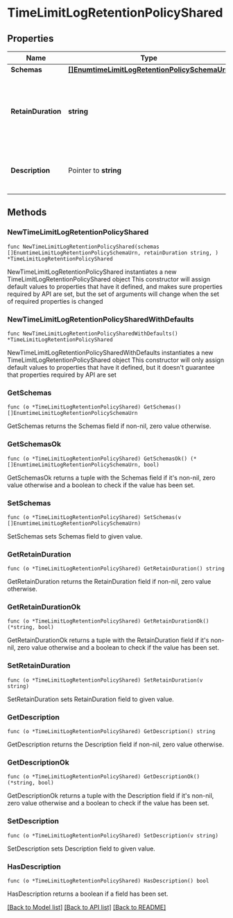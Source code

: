 # TimeLimitLogRetentionPolicyShared

## Properties

Name | Type | Description | Notes
------------ | ------------- | ------------- | -------------
**Schemas** | [**[]EnumtimeLimitLogRetentionPolicySchemaUrn**](EnumtimeLimitLogRetentionPolicySchemaUrn.md) |  | 
**RetainDuration** | **string** | Specifies the desired minimum length of time that each log file should be retained. | 
**Description** | Pointer to **string** | A description for this Log Retention Policy | [optional] 

## Methods

### NewTimeLimitLogRetentionPolicyShared

`func NewTimeLimitLogRetentionPolicyShared(schemas []EnumtimeLimitLogRetentionPolicySchemaUrn, retainDuration string, ) *TimeLimitLogRetentionPolicyShared`

NewTimeLimitLogRetentionPolicyShared instantiates a new TimeLimitLogRetentionPolicyShared object
This constructor will assign default values to properties that have it defined,
and makes sure properties required by API are set, but the set of arguments
will change when the set of required properties is changed

### NewTimeLimitLogRetentionPolicySharedWithDefaults

`func NewTimeLimitLogRetentionPolicySharedWithDefaults() *TimeLimitLogRetentionPolicyShared`

NewTimeLimitLogRetentionPolicySharedWithDefaults instantiates a new TimeLimitLogRetentionPolicyShared object
This constructor will only assign default values to properties that have it defined,
but it doesn't guarantee that properties required by API are set

### GetSchemas

`func (o *TimeLimitLogRetentionPolicyShared) GetSchemas() []EnumtimeLimitLogRetentionPolicySchemaUrn`

GetSchemas returns the Schemas field if non-nil, zero value otherwise.

### GetSchemasOk

`func (o *TimeLimitLogRetentionPolicyShared) GetSchemasOk() (*[]EnumtimeLimitLogRetentionPolicySchemaUrn, bool)`

GetSchemasOk returns a tuple with the Schemas field if it's non-nil, zero value otherwise
and a boolean to check if the value has been set.

### SetSchemas

`func (o *TimeLimitLogRetentionPolicyShared) SetSchemas(v []EnumtimeLimitLogRetentionPolicySchemaUrn)`

SetSchemas sets Schemas field to given value.


### GetRetainDuration

`func (o *TimeLimitLogRetentionPolicyShared) GetRetainDuration() string`

GetRetainDuration returns the RetainDuration field if non-nil, zero value otherwise.

### GetRetainDurationOk

`func (o *TimeLimitLogRetentionPolicyShared) GetRetainDurationOk() (*string, bool)`

GetRetainDurationOk returns a tuple with the RetainDuration field if it's non-nil, zero value otherwise
and a boolean to check if the value has been set.

### SetRetainDuration

`func (o *TimeLimitLogRetentionPolicyShared) SetRetainDuration(v string)`

SetRetainDuration sets RetainDuration field to given value.


### GetDescription

`func (o *TimeLimitLogRetentionPolicyShared) GetDescription() string`

GetDescription returns the Description field if non-nil, zero value otherwise.

### GetDescriptionOk

`func (o *TimeLimitLogRetentionPolicyShared) GetDescriptionOk() (*string, bool)`

GetDescriptionOk returns a tuple with the Description field if it's non-nil, zero value otherwise
and a boolean to check if the value has been set.

### SetDescription

`func (o *TimeLimitLogRetentionPolicyShared) SetDescription(v string)`

SetDescription sets Description field to given value.

### HasDescription

`func (o *TimeLimitLogRetentionPolicyShared) HasDescription() bool`

HasDescription returns a boolean if a field has been set.


[[Back to Model list]](../README.md#documentation-for-models) [[Back to API list]](../README.md#documentation-for-api-endpoints) [[Back to README]](../README.md)


